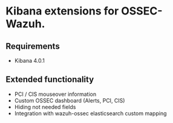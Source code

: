 # Kibana extensions for OSSEC-Wazuh.

## Requirements
* Kibana 4.0.1

## Extended functionality
* PCI / CIS mouseover information
* Custom OSSEC dashboard (Alerts, PCI, CIS)
* Hiding not needed fields
* Integration with wazuh-ossec elasticsearch custom mapping
